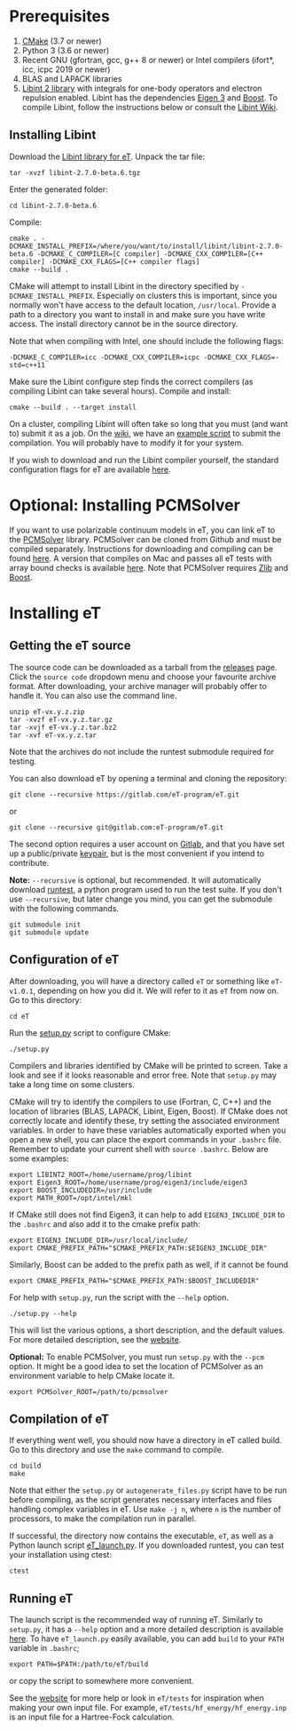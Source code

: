 # Prerequisites
1. [CMake](https://cmake.org/) (3.7 or newer)
2. Python 3 (3.6 or newer)
3. Recent GNU (gfortran, gcc, g++ 8 or newer) or Intel compilers (ifort*, icc, icpc 2019 or newer)
4. BLAS and LAPACK libraries
5. [Libint 2 library](https://github.com/evaleev/libint)
with integrals for one-body operators and electron repulsion enabled.
Libint has the dependencies [Eigen 3](http://eigen.tuxfamily.org/index.php?title=Main_Page) and [Boost](https://www.boost.org).
To compile Libint, follow the instructions below or consult the [Libint Wiki](https://github.com/evaleev/libint/wiki).


## Installing Libint
Download the [Libint library for eT](https://www.etprogram.org/libint/libint-2.7.0-beta.6.tgz).
Unpack the tar file:
```shell
tar -xvzf libint-2.7.0-beta.6.tgz
```
Enter the generated folder:
```shell
cd libint-2.7.0-beta.6
```
Compile:
```shell
cmake . -DCMAKE_INSTALL_PREFIX=/where/you/want/to/install/libint/libint-2.7.0-beta.6 -DCMAKE_C_COMPILER=[C compiler] -DCMAKE_CXX_COMPILER=[C++ compiler] -DCMAKE_CXX_FLAGS=[C++ compiler flags]
cmake --build .
```
CMake will attempt to install Libint in the directory specified by `-DCMAKE_INSTALL_PREFIX`.
Especially on clusters this is important,
since you normally won't have access to the default location, `/usr/local`.
Provide a path to a directory you want to install in and make sure you have write access.
The install directory cannot be in the source directory.

Note that when compiling with Intel, one should include the following flags:
```shell
-DCMAKE_C_COMPILER=icc -DCMAKE_CXX_COMPILER=icpc -DCMAKE_CXX_FLAGS=-std=c++11
```
Make sure the Libint configure step finds the correct compilers (as compiling Libint can take several hours). Compile and install:
```shell
cmake --build . --target install
```

On a cluster, compiling Libint will often take so long that you must (and want to) submit it as a job.
On the [wiki](https://gitlab.com/eT-program/eT/-/wikis/home),
we have an [example script](https://gitlab.com/eT-program/eT/-/wikis/Various-guides/Example-script-for-installing-Libint-on-cluster) to submit the compilation.
You will probably have to modify it for your system.

If you wish to download and run the Libint compiler yourself,
the standard configuration flags for eT are available [here](https://gitlab.com/eT-program/eT/-/wikis/Various-guides/Standard-configuration-for-Libint).


# Optional: Installing PCMSolver
If you want to use polarizable continuum models in eT,
you can link eT to the [PCMSolver](https://github.com/PCMSolver/pcmsolver) library.
PCMSolver can be cloned from Github and must be compiled separately.
Instructions for downloading and compiling can be found [here](https://pcmsolver.readthedocs.io/en/stable/).
A version that compiles on Mac and passes all eT tests with array bound checks is available [here](https://github.com/eirik-kjonstad/pcmsolver).
Note that PCMSolver requires [Zlib](https://www.zlib.net/) and [Boost](https://www.boost.org).



# Installing eT
## Getting the eT source
The source code can be downloaded as a tarball from the
[releases](https://gitlab.com/eT-program/eT/-/releases) page.
Click the  `source code` dropdown menu and choose your favourite archive format.
After downloading,
your archive manager will probably offer to handle it.
You can also use the command line.
```shell
unzip eT-vx.y.z.zip
tar -xvzf eT-vx.y.z.tar.gz
tar -xvjf eT-vx.y.z.tar.bz2
tar -xvf eT-vx.y.z.tar
```
Note that the archives do not include the runtest submodule required for testing.

You can also download eT by opening a terminal and cloning the repository:
```shell
git clone --recursive https://gitlab.com/eT-program/eT.git
```
or
```shell
git clone --recursive git@gitlab.com:eT-program/eT.git
```
The second option requires a user account on [Gitlab](https://gitlab.com/),
and that you have set up a public/private [keypair](https://docs.gitlab.com/ee/ssh/),
but is the most convenient if you intend to contribute.

**Note:**
`--recursive` is optional, but recommended.
It will automatically download [runtest](https://runtest.readthedocs.io/en/latest/),
a python program used to run the test suite.
If you don't use `--recursive`,
but later change you mind,
you can get the submodule with the following commands.
```shell
git submodule init
git submodule update
```

## Configuration of eT
After downloading,
you will have a directory called `eT` or something like `eT-v1.0.1`,
depending on how you did it.
We will refer to it as `eT` from now on.
Go to this directory:
```shell
cd eT
```
Run the [setup.py](https://etprogram.org/setup.html) script to configure CMake:
```shell
./setup.py
```
Compilers and libraries identified by CMake will be printed to screen.
Take a look and see if it looks reasonable and error free.
Note that `setup.py` may take a long time on some clusters.

CMake will try to identify the compilers to use (Fortran, C, C++) and the location of libraries (BLAS, LAPACK, Libint, Eigen, Boost).
If CMake does not correctly locate and identify these,
try setting the associated environment variables.
In order to have these variables automatically exported when you open a new shell,
you can place the export commands in your `.bashrc` file.
Remember to update your current shell with `source .bashrc`.
Below are some examples:
```shell
export LIBINT2_ROOT=/home/username/prog/libint
export Eigen3_ROOT=/home/username/prog/eigen3/include/eigen3
export BOOST_INCLUDEDIR=/usr/include
export MATH_ROOT=/opt/intel/mkl
```
If CMake still does not find Eigen3,
it can help to add `EIGEN3_INCLUDE_DIR` to the `.bashrc`
and also add it to the cmake prefix path:
```shell
export EIGEN3_INCLUDE_DIR=/usr/local/include/
export CMAKE_PREFIX_PATH="$CMAKE_PREFIX_PATH:$EIGEN3_INCLUDE_DIR"
```
Similarly, Boost can be added to the prefix path as well, if it cannot be found
```shell
export CMAKE_PREFIX_PATH="$CMAKE_PREFIX_PATH:$BOOST_INCLUDEDIR"
```

For help with `setup.py`,
run the script with the `--help` option.
```shell
./setup.py --help
```
This will list the various options,
a short description,
and the default values.
For more detailed description,
see the [website](https://etprogram.org/setup.html).

**Optional:**
To enable PCMSolver,
you must run `setup.py` with the `--pcm` option.
It might be a good idea to set the location of PCMSolver as an environment variable to help CMake locate it.
```shell
export PCMSolver_ROOT=/path/to/pcmsolver
```

## Compilation of eT
If everything went well,
you should now have a directory in eT called build.
Go to this directory and use the `make` command to compile.
```shell
cd build
make
```
Note that either the `setup.py` or `autogenerate_files.py` script have to be run before
compiling, as the script generates necessary interfaces and files handling complex variables in eT.
Use `make -j n`, where `n` is the number of processors, to make the compilation run in parallel.

If successful, the directory now contains the executable, `eT`, as well as a Python launch script
[eT_launch.py](https://etprogram.org/eT_launch.html).
If you downloaded runtest,
you can test your installation using ctest:
```shell
ctest
```

## Running eT
The launch script is the recommended way of running eT.
Similarly to `setup.py`,
it has a `--help` option
and a more detailed description is available
[here](https://etprogram.org/eT_launch.html).
To have `eT_launch.py` easily available,
you can add `build` to your `PATH` variable in `.bashrc`;
```shell
export PATH=$PATH:/path/to/eT/build
```
or copy the script to somewhere more convenient.

See the [website](https://etprogram.org)
for more help or look in `eT/tests` for inspiration when making your own input file.
For example,
`eT/tests/hf_energy/hf_energy.inp` is an input file for a Hartree-Fock calculation.
